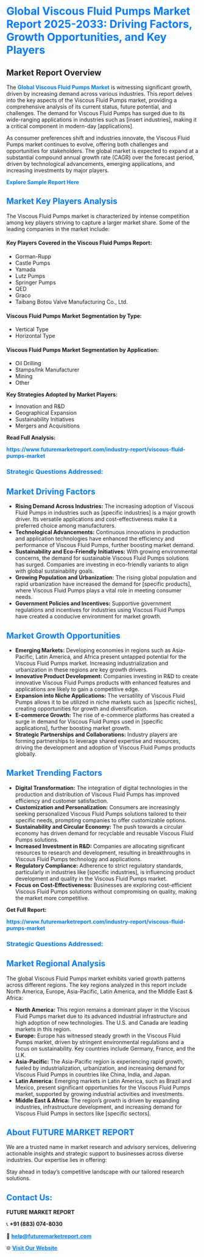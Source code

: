 <h1 style="color: #007BFF;">Global Viscous Fluid Pumps Market Report 2025-2033: Driving Factors, Growth Opportunities, and Key Players</h1>

<section id="overview">
<h2>Market Report Overview</h2>
<p>The <a href="https://www.futuremarketreport.com/industry-report/viscous-fluid-pumps-market" style="color: #007BFF; text-decoration: none;"><strong>Global Viscous Fluid Pumps Market</strong></a> is witnessing significant growth, driven by increasing demand across various industries. This report delves into the key aspects of the Viscous Fluid Pumps market, providing a comprehensive analysis of its current status, future potential, and challenges. The demand for Viscous Fluid Pumps has surged due to its wide-ranging applications in industries such as [insert industries], making it a critical component in modern-day [applications].</p>
<p>As consumer preferences shift and industries innovate, the Viscous Fluid Pumps market continues to evolve, offering both challenges and opportunities for stakeholders. The global market is expected to expand at a substantial compound annual growth rate (CAGR) over the forecast period, driven by technological advancements, emerging applications, and increasing investments by major players.</p>
</section>

<section id="overview">
<p><a href="https://www.futuremarketreport.com/request-sample/reportId=87692" style="color: #007BFF; text-decoration: none;"><strong>Explore Sample Report Here</strong></a></p>
</section>

<section id="key-players">
<h2 style="color: #007BFF;">Market Key Players Analysis</h2>
<p>The Viscous Fluid Pumps market is characterized by intense competition among key players striving to capture a larger market share. Some of the leading companies in the market include:</p>
<h4>Key Players Covered in the Viscous Fluid Pumps Report:</h4>
<ul><li>Gorman-Rupp</li><li>Castle Pumps</li><li>Yamada</li><li>Lutz Pumps</li><li>Springer Pumps</li><li>QED</li><li>Graco</li><li>Taibang Botou Valve Manufacturing Co., Ltd.</li></ul>
<h4>Viscous Fluid Pumps Market Segmentation by Type:</h4>
<ul><li>Vertical Type</li><li>Horizontal Type</li></ul>

<h4>Viscous Fluid Pumps Market Segmentation by Application:</h4>
<ul><li>Oil Drilling</li><li>Stamps/Ink Manufacturer</li><li>Mining</li><li>Other</li></ul>
<p><strong>Key Strategies Adopted by Market Players:</strong></p>
<ul>
<li>Innovation and R&D</li>
<li>Geographical Expansion</li>
<li>Sustainability Initiatives</li>
<li>Mergers and Acquisitions</li>
</ul>
</section>

<section>
<p><strong>Read Full Analysis: </strong></p><a href="https://www.futuremarketreport.com/industry-report/viscous-fluid-pumps-market" style="color: #007BFF; text-decoration: none;"><strong>https://www.futuremarketreport.com/industry-report/viscous-fluid-pumps-market</strong></a>
<h3 style="color: #007BFF;">Strategic Questions Addressed:</h3>
</section>

<section id="driving-factors">
<h2 style="color: #007BFF;">Market Driving Factors</h2>
<ul>
<li><strong>Rising Demand Across Industries:</strong> The increasing adoption of Viscous Fluid Pumps in industries such as [specific industries] is a major growth driver. Its versatile applications and cost-effectiveness make it a preferred choice among manufacturers.</li>
<li><strong>Technological Advancements:</strong> Continuous innovations in production and application technologies have enhanced the efficiency and performance of Viscous Fluid Pumps, further boosting market demand.</li>
<li><strong>Sustainability and Eco-Friendly Initiatives:</strong> With growing environmental concerns, the demand for sustainable Viscous Fluid Pumps solutions has surged. Companies are investing in eco-friendly variants to align with global sustainability goals.</li>
<li><strong>Growing Population and Urbanization:</strong> The rising global population and rapid urbanization have increased the demand for [specific products], where Viscous Fluid Pumps plays a vital role in meeting consumer needs.</li>
<li><strong>Government Policies and Incentives:</strong> Supportive government regulations and incentives for industries using Viscous Fluid Pumps have created a conducive environment for market growth.</li>
</ul>
</section>

<section id="growth-opportunities">
<h2 style="color: #007BFF;">Market Growth Opportunities</h2>
<ul>
<li><strong>Emerging Markets:</strong> Developing economies in regions such as Asia-Pacific, Latin America, and Africa present untapped potential for the Viscous Fluid Pumps market. Increasing industrialization and urbanization in these regions are key growth drivers.</li>
<li><strong>Innovative Product Development:</strong> Companies investing in R&D to create innovative Viscous Fluid Pumps products with enhanced features and applications are likely to gain a competitive edge.</li>
<li><strong>Expansion into Niche Applications:</strong> The versatility of Viscous Fluid Pumps allows it to be utilized in niche markets such as [specific niches], creating opportunities for growth and diversification.</li>
<li><strong>E-commerce Growth:</strong> The rise of e-commerce platforms has created a surge in demand for Viscous Fluid Pumps used in [specific applications], further boosting market growth.</li>
<li><strong>Strategic Partnerships and Collaborations:</strong> Industry players are forming partnerships to leverage shared expertise and resources, driving the development and adoption of Viscous Fluid Pumps products globally.</li>
</ul>
</section>

<section id="trending-factors">
<h2 style="color: #007BFF;">Market Trending Factors</h2>
<ul>
<li><strong>Digital Transformation:</strong> The integration of digital technologies in the production and distribution of Viscous Fluid Pumps has improved efficiency and customer satisfaction.</li>
<li><strong>Customization and Personalization:</strong> Consumers are increasingly seeking personalized Viscous Fluid Pumps solutions tailored to their specific needs, prompting companies to offer customizable options.</li>
<li><strong>Sustainability and Circular Economy:</strong> The push towards a circular economy has driven demand for recyclable and reusable Viscous Fluid Pumps solutions.</li>
<li><strong>Increased Investment in R&D:</strong> Companies are allocating significant resources to research and development, resulting in breakthroughs in Viscous Fluid Pumps technology and applications.</li>
<li><strong>Regulatory Compliance:</strong> Adherence to strict regulatory standards, particularly in industries like [specific industries], is influencing product development and quality in the Viscous Fluid Pumps market.</li>
<li><strong>Focus on Cost-Effectiveness:</strong> Businesses are exploring cost-efficient Viscous Fluid Pumps solutions without compromising on quality, making the market more competitive.</li>
</ul>
</section>

<section>
<p><strong>Get Full Report: </strong></p><a href="https://www.futuremarketreport.com/industry-report/viscous-fluid-pumps-market" style="color: #007BFF; text-decoration: none;"><strong>https://www.futuremarketreport.com/industry-report/viscous-fluid-pumps-market</strong></a>
<h3 style="color: #007BFF;">Strategic Questions Addressed:</h3>
</section>


<section id="regional-analysis">
<h2 style="color: #007BFF;">Market Regional Analysis</h2>
<p>The global Viscous Fluid Pumps market exhibits varied growth patterns across different regions. The key regions analyzed in this report include North America, Europe, Asia-Pacific, Latin America, and the Middle East & Africa:</p>
<ul>
<li><strong>North America:</strong> This region remains a dominant player in the Viscous Fluid Pumps market due to its advanced industrial infrastructure and high adoption of new technologies. The U.S. and Canada are leading markets in this region.</li>
<li><strong>Europe:</strong> Europe has witnessed steady growth in the Viscous Fluid Pumps market, driven by stringent environmental regulations and a focus on sustainability. Key countries include Germany, France, and the U.K.</li>
<li><strong>Asia-Pacific:</strong> The Asia-Pacific region is experiencing rapid growth, fueled by industrialization, urbanization, and increasing demand for Viscous Fluid Pumps in countries like China, India, and Japan.</li>
<li><strong>Latin America:</strong> Emerging markets in Latin America, such as Brazil and Mexico, present significant opportunities for the Viscous Fluid Pumps market, supported by growing industrial activities and investments.</li>
<li><strong>Middle East & Africa:</strong> The region’s growth is driven by expanding industries, infrastructure development, and increasing demand for Viscous Fluid Pumps in sectors like [specific sectors].</li>
</ul>
</section>

<footer>
<h2 style="color: #007BFF;">About FUTURE MARKET REPORT</h2>
<p>We are a trusted name in market research and advisory services, delivering actionable insights and strategic support to businesses across diverse industries. Our expertise lies in offering:</p>

<p>Stay ahead in today’s competitive landscape with our tailored research solutions.</p>

<h2 style="color: #007BFF;">Contact Us:</h2>
<p><strong>FUTURE MARKET REPORT</strong></p>
<p>📞 <strong>+91 (883) 074-8030</strong></p>
<p>📧 <strong><a href="mailto:help@futuremarketreport.com" style="color: #007BFF;">help@futuremarketreport.com</a></strong></p>
<p>🌐 <strong><a href="https://www.futuremarketreport.com/" style="color: #007BFF;">Visit Our Website</a></strong></p>
</footer>
